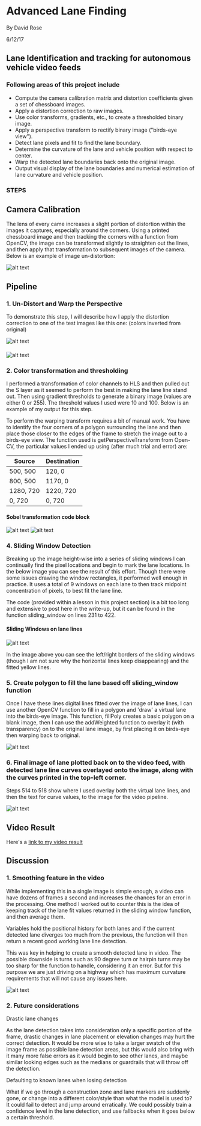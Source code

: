 # Advanced Lane Finding

By David Rose

6/12/17

## Lane Identification and tracking for autonomous vehicle video feeds

### Following areas of this project include

- Compute the camera calibration matrix and distortion coefficients given a set of chessboard images.
- Apply a distortion correction to raw images.
- Use color transforms, gradients, etc., to create a thresholded binary image.
- Apply a perspective transform to rectify binary image (&quot;birds-eye view&quot;).
- Detect lane pixels and fit to find the lane boundary.
- Determine the curvature of the lane and vehicle position with respect to center.
- Warp the detected lane boundaries back onto the original image.
- Output visual display of the lane boundaries and numerical estimation of lane curvature and vehicle position.

### **STEPS**

## Camera Calibration

The lens of every came increases a slight portion of distortion within the images it captures, especially around the corners. Using a printed chessboard image and then tracking the corners with a function from OpenCV, the image can be transformed slightly to straighten out the lines, and then apply that transformation to subsequent images of the camera. Below is an example of image un-distortion:

 ![alt text](HiFi-Lane-Tracking/media/writeup_images/1.png)
 
## Pipeline

### 1. Un-Distort and Warp the Perspective

To demonstrate this step, I will describe how I apply the distortion correction to one of the test images like this one: (colors inverted from original)

![alt text](HiFi-Lane-Tracking/media/writeup_images/2.png)

####

![alt text](HiFi-Lane-Tracking/media/writeup_images/3.png)

### 2. Color transformation and thresholding

I performed a transformation of color channels to HLS and then pulled out the S layer as it seemed to perform the best in making the lane line stand out. Then using gradient thresholds to generate a binary image (values are either 0 or 255). The threshold values I used were 10 and 100. Below is an example of my output for this step.

To perform the warping transform requires a bit of manual work. You have to identify the four corners of a polygon surrounding the lane and then place those closer to the edges of the frame to stretch the image out to a birds-eye view. The function used is getPerspectiveTransform from Open-CV, the particular values I ended up using (after much trial and error) are:



| **Source** | **Destination** |
| --- | --- |
| 500, 500 | 120, 0 |
| 800, 500 | 1170, 0 |
| 1280, 720 | 1220, 720 |
| 0, 720 | 0, 720 |

#### Sobel transformation code block

![alt text](HiFi-Lane-Tracking/media/writeup_images/4.png)
![alt text](HiFi-Lane-Tracking/media/writeup_images/5.png)

### 4. Sliding Window Detection

Breaking up the image height-wise into a series of sliding windows I can continually find the pixel locations and begin to mark the lane locations. In the below image you can see the result of this effort. Though there were some issues drawing the window rectangles, it performed well enough in practice. It uses a total of 9 windows on each lane to then track midpoint concentration of pixels, to best fit the lane line.

The code (provided within a lesson in this project section) is a bit too long and extensive to post here in the write-up, but it can be found in the function sliding\_window on lines 231 to 422.

#### Sliding Windows on lane lines

####

![alt text](HiFi-Lane-Tracking/media/writeup_images/6.png)

In the image above you can see the left/right borders of the sliding windows (though I am not sure why the horizontal lines keep disappearing) and the fitted yellow lines.

### 5. Create polygon to fill the lane based off sliding\_window function

Once I have these lines digital lines fitted over the image of lane lines, I can use another OpenCV function to fill in a polygon and &#39;draw&#39; a virtual lane into the birds-eye image. This function, fillPoly creates a basic polygon on a blank image, then I can use the addWeighted function to overlay it (with transparency) on to the original lane image, by first placing it on birds-eye then warping back to original.

![alt text](HiFi-Lane-Tracking/media/writeup_images/7.png)

### 6. Final image of lane plotted back on to the video feed, with detected lane line curves overlayed onto the image, along with the curves printed in the top-left corner.

Steps 514 to 518 show where I used overlay both the virtual lane lines, and then the text for curve values, to the image for the video pipeline.

![alt text](HiFi-Lane-Tracking/media/writeup_images/8.png)


## Video Result

Here&#39;s a  [link to my video result](https://github.com/cipher982/HiFi-Lane-Tracking/blob/master/media/video_output.mp4)

## Discussion

### 1. Smoothing feature in the video

While implementing this in a single image is simple enough, a video can have dozens of frames a second and increases the chances for an error in the processing. One method I worked out to counter this is the idea of keeping track of the lane fit values returned in the sliding window function, and then average them.

Variables hold the positional history for both lanes and if the current detected lane diverges too much from the previous, the function will then return a recent good working lane line detection.

This was key in helping to create a smooth detected lane in video. The possible downside is turns such as 90 degree turn or hairpin turns may be too sharp for the function to handle, considering it an error. But for this purpose we are just driving on a highway which has maximum curvature requirements that will not cause any issues here.

![alt text](HiFi-Lane-Tracking/media/writeup_images/9.png)

### 2. Future considerations

Drastic lane changes

As the lane detection takes into consideration only a specific portion of the frame, drastic changes in lane placement or elevation changes may hurt the correct detection. It would be more wise to take a larger swatch of the image frame as possible lane detection areas, but this would also bring with it many more false errors as it would begin to see other lanes, and maybe similar looking edges such as the medians or guardrails that will throw off the detection.

Defaulting to known lanes when losing detection

What if we go through a construction zone and lane markers are suddenly gone, or change into a different color/style than what the model is used to? It could fail to detect and jump around erratically. We could possibly train a confidence level in the lane detection, and use fallbacks when it goes below a certain threshold.